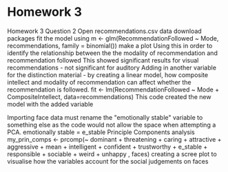 # Homework 3
 Homework 3
Question 2
Open recommendations.csv data 
download packages
fit the model using m <- glm(RecommendationFollowed ~ Mode, recommendations, family = binomial())
make a plot
Using this in order to identify the relationship between the the modality of recommendation and recommendation followed
This showed significant results for visual recommendations - not significant for auditory
Adding in another variable for the distinction material - by creating a linear model, how composite intellect and modality of recommendation can affect whether the recommendation is followed. 
fit <- lm(RecommendationFollowed ~ Mode + CompositeIntellect, data=recommendations)
This code created the new model with the added variable 

Importing face data 
must rename the "emotionally stable" variable to something else as the code would not allow the space when attempting a PCA.
emotionally stable = e_stable
Principle Components analysis
my_prin_comps <-  prcomp(~ dominant + threatening + caring + attractive + aggressive + mean + intelligent + confident + trustworthy + e_stable + responsible + sociable + weird + unhappy , faces)
creating a scree plot to visualise how the variables account for the social judgements on faces
